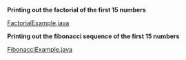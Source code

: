 **Printing out the factorial of the first 15 numbers**

[FactorialExample.java](https://github.com/Jcisneros92/Lambda_Expressions/blob/master/Functional/FactorialExample.java)


**Printing out the fibonacci sequence of the first 15 numbers**

[FibonacciExample.java](https://github.com/Jcisneros92/Lambda_Expressions/blob/master/Functional/FibonacciExample.java)

